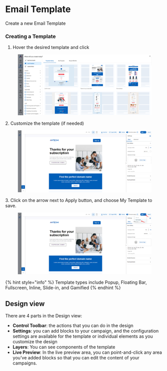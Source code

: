 # Email Template

Create a new Email Template

### Creating a Template

1. Hover the desired template and click&#x20;

<figure><img src="../../.gitbook/assets/image (3963).png" alt=""><figcaption></figcaption></figure>

2\.   Customize the template (if needed)

<figure><img src="../../.gitbook/assets/image (3964).png" alt=""><figcaption></figcaption></figure>

3\.    Click on the arrow next to Apply button, and choose My Template to save.

<figure><img src="../../.gitbook/assets/image (3966).png" alt=""><figcaption></figcaption></figure>

{% hint style="info" %}
Template types include Popup, Floating Bar, Fullscreen, Inline, Slide-in, and Gamified
{% endhint %}

## Design view

There are 4 parts in the Design view:

* **Control Toolbar**: the actions that you can do in the design
* **Settings**: you can add blocks to your campaign, and the configuration settings are available for the template or individual elements as you customize the design
* **Layers**: You can see components of the template
* **Live Preview**: In the live preview area, you can point-and-click any area you’ve added blocks so that you can edit the content of your campaigns.
